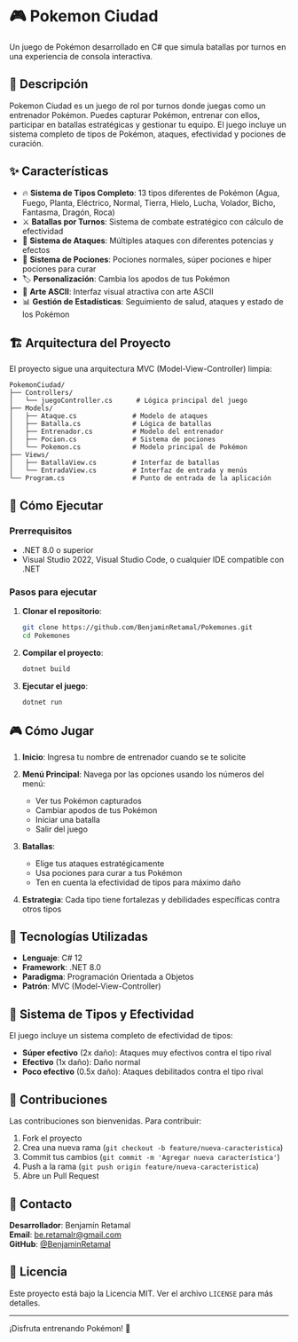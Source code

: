 # 🎮 Pokemon Ciudad

Un juego de Pokémon desarrollado en C# que simula batallas por turnos en una experiencia de consola interactiva.

## 📝 Descripción

Pokemon Ciudad es un juego de rol por turnos donde juegas como un entrenador Pokémon. Puedes capturar Pokémon, entrenar con ellos, participar en batallas estratégicas y gestionar tu equipo. El juego incluye un sistema completo de tipos de Pokémon, ataques, efectividad y pociones de curación.

## ✨ Características

- 🔥 **Sistema de Tipos Completo**: 13 tipos diferentes de Pokémon (Agua, Fuego, Planta, Eléctrico, Normal, Tierra, Hielo, Lucha, Volador, Bicho, Fantasma, Dragón, Roca)
- ⚔️ **Batallas por Turnos**: Sistema de combate estratégico con cálculo de efectividad
- 🎯 **Sistema de Ataques**: Múltiples ataques con diferentes potencias y efectos
- 💊 **Sistema de Pociones**: Pociones normales, súper pociones e hiper pociones para curar
- 🏷️ **Personalización**: Cambia los apodos de tus Pokémon
- 🎨 **Arte ASCII**: Interfaz visual atractiva con arte ASCII
- 📊 **Gestión de Estadísticas**: Seguimiento de salud, ataques y estado de los Pokémon

## 🏗️ Arquitectura del Proyecto

El proyecto sigue una arquitectura MVC (Model-View-Controller) limpia:

```
PokemonCiudad/
├── Controllers/
│   └── juegoController.cs      # Lógica principal del juego
├── Models/
│   ├── Ataque.cs              # Modelo de ataques
│   ├── Batalla.cs             # Lógica de batallas
│   ├── Entrenador.cs          # Modelo del entrenador
│   ├── Pocion.cs              # Sistema de pociones
│   └── Pokemon.cs             # Modelo principal de Pokémon
├── Views/
│   ├── BatallaView.cs         # Interfaz de batallas
│   └── EntradaView.cs         # Interfaz de entrada y menús
└── Program.cs                 # Punto de entrada de la aplicación
```

## 🚀 Cómo Ejecutar

### Prerrequisitos
- .NET 8.0 o superior
- Visual Studio 2022, Visual Studio Code, o cualquier IDE compatible con .NET

### Pasos para ejecutar

1. **Clonar el repositorio**:
   ```bash
   git clone https://github.com/BenjaminRetamal/Pokemones.git
   cd Pokemones
   ```

2. **Compilar el proyecto**:
   ```bash
   dotnet build
   ```

3. **Ejecutar el juego**:
   ```bash
   dotnet run
   ```

## 🎮 Cómo Jugar

1. **Inicio**: Ingresa tu nombre de entrenador cuando se te solicite
2. **Menú Principal**: Navega por las opciones usando los números del menú:
   - Ver tus Pokémon capturados
   - Cambiar apodos de tus Pokémon
   - Iniciar una batalla
   - Salir del juego

3. **Batallas**: 
   - Elige tus ataques estratégicamente
   - Usa pociones para curar a tus Pokémon
   - Ten en cuenta la efectividad de tipos para máximo daño

4. **Estrategia**: Cada tipo tiene fortalezas y debilidades específicas contra otros tipos

## 🔧 Tecnologías Utilizadas

- **Lenguaje**: C# 12
- **Framework**: .NET 8.0
- **Paradigma**: Programación Orientada a Objetos
- **Patrón**: MVC (Model-View-Controller)

## 🎯 Sistema de Tipos y Efectividad

El juego incluye un sistema completo de efectividad de tipos:

- **Súper efectivo** (2x daño): Ataques muy efectivos contra el tipo rival
- **Efectivo** (1x daño): Daño normal
- **Poco efectivo** (0.5x daño): Ataques debilitados contra el tipo rival

## 🤝 Contribuciones

Las contribuciones son bienvenidas. Para contribuir:

1. Fork el proyecto
2. Crea una nueva rama (`git checkout -b feature/nueva-caracteristica`)
3. Commit tus cambios (`git commit -m 'Agregar nueva característica'`)
4. Push a la rama (`git push origin feature/nueva-caracteristica`)
5. Abre un Pull Request

## 📧 Contacto

**Desarrollador**: Benjamín Retamal  
**Email**: be.retamalr@gmail.com  
**GitHub**: [@BenjaminRetamal](https://github.com/BenjaminRetamal)

## 📄 Licencia

Este proyecto está bajo la Licencia MIT. Ver el archivo `LICENSE` para más detalles.

---

¡Disfruta entrenando Pokémon! 🎉
